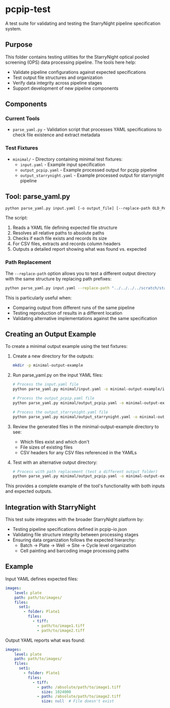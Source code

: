 # pcpip-test

A test suite for validating and testing the StarryNight pipeline specification system.

## Purpose

This folder contains testing utilities for the StarryNight optical pooled screening (OPS) data processing pipeline. The tools here help:

- Validate pipeline configurations against expected specifications
- Test output file structures and organization
- Verify data integrity across pipeline stages
- Support development of new pipeline components

## Components

### Current Tools

- `parse_yaml.py` - Validation script that processes YAML specifications to check file existence and extract metadata

### Test Fixtures

- `minimal/` - Directory containing minimal test fixtures:
  - `input.yaml` - Example input specification
  - `output_pcpip.yaml` - Example processed output for pcpip pipeline
  - `output_starrynight.yaml` - Example processed output for starrynight pipeline

## Tool: parse_yaml.py

```bash
python parse_yaml.py input.yaml [-o output_file] [--replace-path OLD_PATH NEW_PATH]
```

The script:
1. Reads a YAML file defining expected file structure
2. Resolves all relative paths to absolute paths
3. Checks if each file exists and records its size
4. For CSV files, extracts and records column headers
5. Outputs a detailed report showing what was found vs. expected

### Path Replacement

The `--replace-path` option allows you to test a different output directory with the same structure by replacing path prefixes:

```bash
python parse_yaml.py input.yaml --replace-path "../../../../scratch/starrynight_example_output" "../../../../scratch/reproduce_starrynight_example_output"
```

This is particularly useful when:
- Comparing output from different runs of the same pipeline
- Testing reproduction of results in a different location
- Validating alternative implementations against the same specification

## Creating an Output Example

To create a minimal output example using the test fixtures:

1. Create a new directory for the outputs:
   ```bash
   mkdir -p minimal-output-example
   ```

2. Run parse_yaml.py on the input YAML files:
   ```bash
   # Process the input.yaml file
   python parse_yaml.py minimal/input.yaml -o minimal-output-example/input_parsed.yaml

   # Process the output_pcpip.yaml file
   python parse_yaml.py minimal/output_pcpip.yaml -o minimal-output-example/output_pcpip_parsed.yaml

   # Process the output_starrynight.yaml file
   python parse_yaml.py minimal/output_starrynight.yaml -o minimal-output-example/output_starrynight_parsed.yaml
   ```

3. Review the generated files in the minimal-output-example directory to see:
   - Which files exist and which don't
   - File sizes of existing files
   - CSV headers for any CSV files referenced in the YAMLs

4. Test with an alternative output directory:
   ```bash
   # Process with path replacement (test a different output folder)
   python parse_yaml.py minimal/output_pcpip.yaml -o minimal-output-example/output_pcpip_parsed.yaml --replace-path "../../../../scratch/pcpip_example_output" "../../../../scratch/reproduce_pcpip_example_output"
   ```

This provides a complete example of the tool's functionality with both inputs and expected outputs.

## Integration with StarryNight

This test suite integrates with the broader StarryNight platform by:
- Testing pipeline specifications defined in pcpip-io.json
- Validating file structure integrity between processing stages
- Ensuring data organization follows the expected hierarchy:
  - Batch → Plate → Well → Site → Cycle level organization
  - Cell painting and barcoding image processing paths

## Example

Input YAML defines expected files:
```yaml
images:
    level: plate
    path: path/to/images/
    files:
      set1:
        - folder: Plate1
          files:
            - tiff:
              - path/to/image1.tiff
              - path/to/image2.tiff
```

Output YAML reports what was found:
```yaml
images:
    level: plate
    path: path/to/images/
    files:
      set1:
        - folder: Plate1
          files:
            - tiff:
              - path: /absolute/path/to/image1.tiff
                size: 1024000
              - path: /absolute/path/to/image2.tiff
                size: null  # File doesn't exist
```
